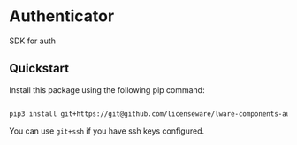 # Authenticator

SDK for auth


## Quickstart

Install this package using the following pip command:
```bash

pip3 install git+https://git@github.com/licenseware/lware-components-authenticator.git

```

You can use `git+ssh` if you have ssh keys configured.